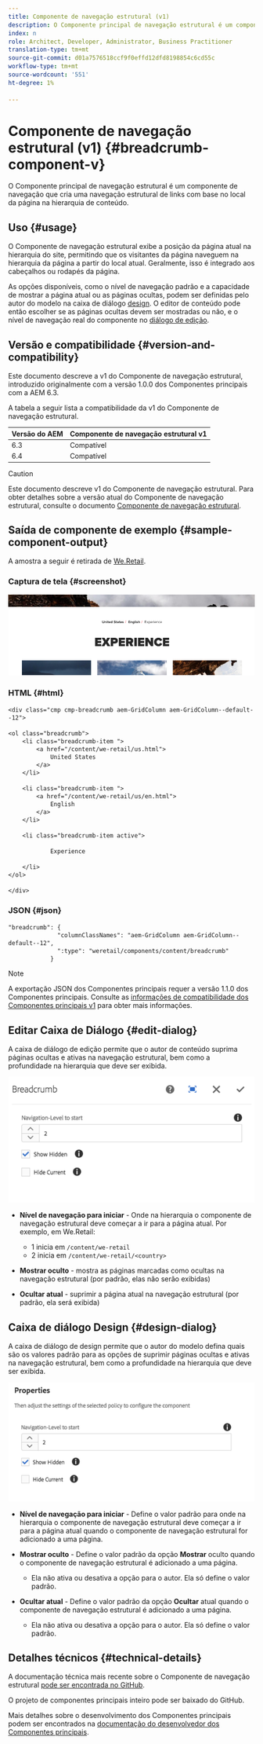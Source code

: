 ```yaml
---
title: Componente de navegação estrutural (v1)
description: O Componente principal de navegação estrutural é um componente de navegação que cria uma navegação estrutural de links com base no local da página na hierarquia de conteúdo.
index: n
role: Architect, Developer, Administrator, Business Practitioner
translation-type: tm+mt
source-git-commit: d01a7576518ccf9f0effd12dfd8198854c6cd55c
workflow-type: tm+mt
source-wordcount: '551'
ht-degree: 1%

---
```



# Componente de navegação estrutural (v1) {#breadcrumb-component-v}

O Componente principal de navegação estrutural é um componente de navegação que cria uma navegação estrutural de links com base no local da página na hierarquia de conteúdo.

## Uso {#usage}

O Componente de navegação estrutural exibe a posição da página atual na hierarquia do site, permitindo que os visitantes da página naveguem na hierarquia da página a partir do local atual. Geralmente, isso é integrado aos cabeçalhos ou rodapés da página.

As opções disponíveis, como o nível de navegação padrão e a capacidade de mostrar a página atual ou as páginas ocultas, podem ser definidas pelo autor do modelo na caixa de diálogo [design](#design-dialog). O editor de conteúdo pode então escolher se as páginas ocultas devem ser mostradas ou não, e o nível de navegação real do componente no [diálogo de edição](#edit-dialog).

## Versão e compatibilidade {#version-and-compatibility}

Este documento descreve a v1 do Componente de navegação estrutural, introduzido originalmente com a versão 1.0.0 dos Componentes principais com a AEM 6.3.

A tabela a seguir lista a compatibilidade da v1 do Componente de navegação estrutural.

| Versão do AEM | Componente de navegação estrutural v1 |
|--- |--- |
| 6.3 | Compatível |
| 6.4 | Compatível |

>[!CAUTION]
>
>Este documento descreve v1 do Componente de navegação estrutural.
>Para obter detalhes sobre a versão atual do Componente de navegação estrutural, consulte o documento [Componente de navegação estrutural](/help/components/breadcrumb.md).

## Saída de componente de exemplo {#sample-component-output}

A amostra a seguir é retirada de [We.Retail](https://helpx.adobe.com/experience-manager/6-4/sites/developing/using/we-retail.html).

### Captura de tela {#screenshot}

![](/help/assets/chlimage_1-33.png)

### HTML {#html}

```
<div class="cmp cmp-breadcrumb aem-GridColumn aem-GridColumn--default--12">

<ol class="breadcrumb">
    <li class="breadcrumb-item ">
        <a href="/content/we-retail/us.html">
            United States
        </a>
    </li>

    <li class="breadcrumb-item ">
        <a href="/content/we-retail/us/en.html">
            English
        </a>
    </li>

    <li class="breadcrumb-item active">
        
            Experience
        
    </li>
</ol>
 
</div>
```

### JSON {#json}

```
"breadcrumb": {
              "columnClassNames": "aem-GridColumn aem-GridColumn--default--12",
              ":type": "weretail/components/content/breadcrumb"
            }
```

>[!NOTE]
>
>A exportação JSON dos Componentes principais requer a versão 1.1.0 dos Componentes principais. Consulte as [informações de compatibilidade dos Componentes principais v1](/help/versions.md) para obter mais informações.

## Editar Caixa de Diálogo {#edit-dialog}

A caixa de diálogo de edição permite que o autor de conteúdo suprima páginas ocultas e ativas na navegação estrutural, bem como a profundidade na hierarquia que deve ser exibida.

![](/help/assets/chlimage_1-34.png)

* **Nível de navegação para iniciar**  - Onde na hierarquia o componente de navegação estrutural deve começar a ir para a página atual. Por exemplo, em We.Retail:

   * 1 inicia em `/content/we-retail`
   * 2 inicia em `/content/we-retail/<country>`

* **Mostrar oculto**  - mostra as páginas marcadas como ocultas na navegação estrutural (por padrão, elas não serão exibidas)
* **Ocultar atual** - suprimir a página atual na navegação estrutural (por padrão, ela será exibida)

## Caixa de diálogo Design {#design-dialog}

A caixa de diálogo de design permite que o autor do modelo defina quais são os valores padrão para as opções de suprimir páginas ocultas e ativas na navegação estrutural, bem como a profundidade na hierarquia que deve ser exibida.

![](/help/assets/chlimage_1-35.png)

* **Nível de navegação para iniciar**  - Define o valor padrão para onde na hierarquia o componente de navegação estrutural deve começar a ir para a página atual quando o componente de navegação estrutural for adicionado a uma página.
* **Mostrar oculto**  - Define o valor padrão da opção  **Mostrar** oculto quando o componente de navegação estrutural é adicionado a uma página.

   * Ela não ativa ou desativa a opção para o autor. Ela só define o valor padrão.

* **Ocultar atual**  - Define o valor padrão da opção  **Ocultar** atual quando o componente de navegação estrutural é adicionado a uma página.

   * Ela não ativa ou desativa a opção para o autor. Ela só define o valor padrão.

## Detalhes técnicos {#technical-details}

A documentação técnica mais recente sobre o Componente de navegação estrutural [pode ser encontrada no GitHub](https://github.com/adobe/aem-core-wcm-components/tree/master/content/src/content/jcr_root/apps/core/wcm/components/breadcrumb/v1/breadcrumb).

O projeto de componentes principais inteiro pode ser baixado do GitHub.

Mais detalhes sobre o desenvolvimento dos Componentes principais podem ser encontrados na [documentação do desenvolvedor dos Componentes principais](/help/developing/overview.md).
